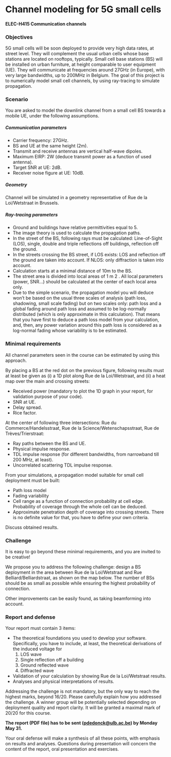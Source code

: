 # Channel modeling for 5G small cells
#### ELEC-H415 Communication channels

### Objectives
5G small cells will be soon deployed to provide very high data rates, at street level. They will complement the usual urban cells whose base stations are located on rooftops, typically. Small cell base stations (BS) will be installed on urban furniture, at height comparable to user equipment (UE). They will communicate at frequencies around 27GHz (in Europe), with very large bandwidths, up to 200MHz in Belgium. The goal of this project is to numerically model small cell channels, by using ray-tracing to simulate propagation.

### Scenario
You are asked to model the downlink channel from a small cell BS towards a mobile UE, under the following assumptions.

##### Communication parameters
- Carrier frequency: 27GHz.
- BS and UE at the same height (2m).
- Transmit and receive antennas are vertical half-wave dipoles.
- Maximum EIRP: 2W (deduce transmit power as a function of used antenna).
- Target SNR at UE: 2dB.
- Receiver noise figure at UE: 10dB.

##### Geometry
Channel will be simulated in a geometry representative of Rue de la Loi/Wetstraat in Brussels.

##### Ray-tracing parameters
- Ground and buildings have relative permittivities equal to 5.
- The image theory is used to calculate the propagation paths.
- In the street of the BS, following rays must be calculated: Line-of-Sight (LOS), single, double and triple reflections off buildings, reflection off the ground.
- In the streets crossing the BS street, if LOS exists: LOS and reflection off the ground are taken into account. If NLOS: only diffraction is taken into account.
- Calculation starts at a minimal distance of 10m to the BS.
- The street area is divided into local areas of 1 m 2 . All local parameters (power, SNR...) should be calculated at the center of each local area only.
- Due to the simple scenario, the propagation model you will deduce won’t be based on the usual three scales of analysis (path loss, shadowing, small scale fading) but on two scales only: path loss and a global fading around path loss and assumed to be log-normally distributed (which is only approximate in this calculation). That means that you have first to deduce a path loss model from your calculation, and, then, any power variation around this path loss is considered as a log-normal fading whose variability is to be estimated.

### Minimal requirements
All channel parameters seen in the course can be estimated by using this approach.

By placing a BS at the red dot on the previous figure, following results must at least be given as (i) a 1D plot along Rue de la Loi/Wetstraat, and (ii) a heat map over the main and crossing streets:
- Received power (mandatory to plot the 1D graph in your report, for validation purpose of your code).
- SNR at UE.
- Delay spread.
- Rice factor.

At the center of following three intersections: Rue du Commerce/Handelsstraat, Rue de la Science/Wetenschapsstraat, Rue de Trèves/Trierstraat:
- Ray paths between the BS and UE.
- Physical impulse response.
- TDL impulse response (for different bandwidths, from narrowband till 200 MHz, at least).
- Uncorrelated scattering TDL impulse response.

From your simulations, a propagation model suitable for small cell deployment must be built:
- Path loss model
- Fading variability
- Cell range as a function of connection probability at cell edge. Probability of coverage through the whole cell can be deduced.
- Approximate penetration depth of coverage into crossing streets. There is no definite value for that, you have to define your own criteria.

Discuss obtained results.

### Challenge

It is easy to go beyond these minimal requirements, and you are invited to be creative!

We propose you to address the following challenge: design a BS deployment in the area between Rue de la Loi/Wetstraat and Rue Belliard/Belliardstraat, as shown on the map below. The number of BSs should be as small as possible while ensuring the highest probability of connection.

Other improvements can be easily found, as taking beamforming into account.

### Report and defense

Your report must contain 3 items:
- The theoretical foundations you used to develop your software. Specifically, you have to include, at least, the theoretical derivations of the induced voltage for
	1. LOS wave
	2. Single reflection off a building
	3. Ground reflected wave
	4. Diffracted wave
- Validation of your calculation by showing Rue de la Loi/Wetstraat results.
- Analyses and physical interpretations of results.

Addressing the challenge is not mandatory, but the only way to reach the highest marks, beyond 16/20. Please carefully explain how you addressed the challenge. A winner group will be potentially selected depending on deployment quality and report clarity. It will be granted a maximal mark of 20/20 for this course.

**The report (PDF file) has to be sent (pdedonck@ulb.ac.be) by Monday May 31.**

Your oral defense will make a synthesis of all these points, with emphasis on results and analyses. Questions during presentation will concern the content of the report, oral presentation and exercises.

